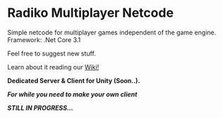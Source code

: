 # Radiko Multiplayer Netcode
Simple netcode for multiplayer games independent of the game engine.
Framework: .Net Core 3.1

Feel free to suggest new stuff.

Learn about it reading our [Wiki!](https://github.com/malysonb/RadikoMultiplayer/wiki)

**Dedicated Server & Client for Unity (Soon..).**

***For while you need to make your own client***

***STILL IN PROGRESS...***
